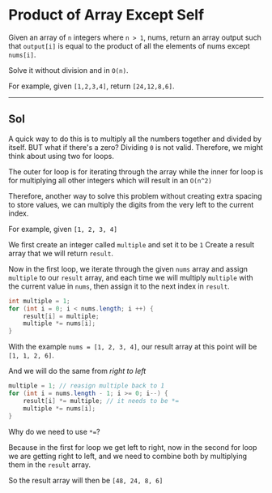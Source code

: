 # Product of Array Except Self

Given an array of `n` integers where `n > 1`, nums, return an array output such that `output[i]` is equal to the product of all the elements of nums except `nums[i]`.

Solve it without division and in `O(n)`.

For example, given `[1,2,3,4]`, return `[24,12,8,6]`.


------------

## Sol

A quick way to do this is to multiply all the numbers together and divided by itself. BUT what if there's a zero?
Dividing `0` is not valid. Therefore, we might think about using two for loops.

The outer for loop is for iterating through the array while the inner for loop is for multiplying all other integers which will result in an `O(n^2)`

Therefore, another way to solve this problem without creating extra spacing to store values, we can multiply the digits from the very left to the current index.

For example, given `[1, 2, 3, 4]`

We first create an integer called `multiple` and set it to be `1`
Create a result array that we will return `result`.

Now in the first loop, we iterate through the given `nums` array and assign `multiple` to our `result` array, and each time we will multiply `multiple` with the current value in `nums`, then assign it to the next index in `result`.

````java
int multiple = 1;
for (int i = 0; i < nums.length; i ++) {
    result[i] = multiple;
    multiple *= nums[i];
}
````

With the example `nums = [1, 2, 3, 4]`, our result array at this point will be `[1, 1, 2, 6]`.

And we will do the same from _right to left_

````java
multiple = 1; // reasign multiple back to 1
for (int i = nums.length - 1; i >= 0; i--) {
    result[i] *= multiple; // it needs to be *=
    multiple *= nums[i];
}
````

Why do we need to use `*=`?

Because in the first for loop we get left to right, now in the second for loop we are getting right to left, and we need to combine both by multiplying them in the `result` array.

So the result array will then be `[48, 24, 8, 6]`
